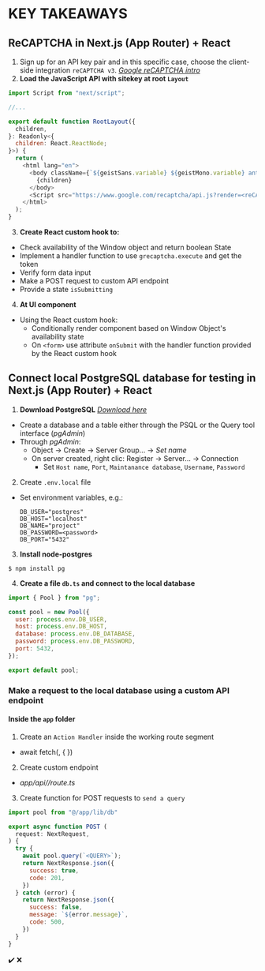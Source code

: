 # KEY TAKEAWAYS

## **ReCAPTCHA in Next.js (App Router) + React**

1. Sign up for an API key pair and in this specific case, choose the client-side integration `reCAPTCHA v3`. *[Google reCAPTCHA intro](https://developers.google.com/recaptcha/intro)*
2. **Load the JavaScript API with sitekey at root `Layout`**
```javascript
import Script from "next/script";

//...

export default function RootLayout({
  children,
}: Readonly<{
  children: React.ReactNode;
}>) {
  return (
    <html lang="en">
      <body className={`${geistSans.variable} ${geistMono.variable} antialiased`}>
        {children}
      </body>
      <Script src="https://www.google.com/recaptcha/api.js?render=<reCAPTCHA_site_key>" />
    </html>
  );
}
```

3. **Create React custom hook to:**
  - Check availability of the Window object and return boolean State
  - Implement a handler function to use `grecaptcha.execute` and get the token
  - Verify form data input
  - Make a POST request to custom API endpoint
  - Provide a state `isSubmitting`

4. **At UI component**
  - Using the React custom hook:
    - Conditionally render component based on Window Object's availability state
    - On `<form>` use attribute `onSubmit` with the handler function provided by the React custom hook

## **Connect local PostgreSQL database for testing in Next.js (App Router) + React**

1. **Download PostgreSQL** *[Download here](https://www.postgresql.org/download/)*
  - Create a database and a table either through the PSQL or the Query tool interface (*pgAdmin*)
  - Through *pgAdmin*:
    - Object -> Create -> Server Group... -> *Set name*
    - On server created, right clic: Register -> Server... -> Connection
      - Set `Host name`, `Port`, `Maintanance database`, `Username`, `Password`
2. Create `.env.local` file
  - Set environment variables, e.g.:
    ```
    DB_USER="postgres"
    DB_HOST="localhost"
    DB_NAME="project"
    DB_PASSWORD=<password>
    DB_PORT="5432"
    ```
3. **Install node-postgres**
  ```
  $ npm install pg
  ```
4. **Create a file `db.ts` and connect to the local database**
```javascript
import { Pool } from "pg";

const pool = new Pool({
  user: process.env.DB_USER,
  host: process.env.DB_HOST,
  database: process.env.DB_DATABASE,
  password: process.env.DB_PASSWORD,
  port: 5432,
});

export default pool;
```

### Make a request to the local database using a custom API endpoint

#### Inside the `app` folder
1. Create an `Action Handler` inside the working route segment
  - await fetch(*<URLendpoint>*, { *<any payload>* })
2. Create custom endpoint
  - *app/api/*<route>*/route.ts*
3. Create function for POST requests to `send a query`
```javascript
import pool from "@/app/lib/db"

export async function POST (
  request: NextRequest,
) {
  try {
    await pool.query(`<QUERY>`);
    return NextResponse.json({
      success: true,
      code: 201,
    })
  } catch (error) {
    return NextResponse.json({
      success: false,
      message: `${error.message}`,
      code: 500,
    })
  }
}
```




✔️
❌